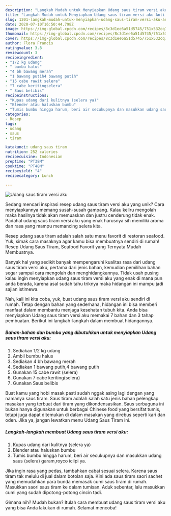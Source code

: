```yaml
---
description: "Langkah Mudah untuk Menyiapkan Udang saus tiram versi aku Anti Gagal"
title: "Langkah Mudah untuk Menyiapkan Udang saus tiram versi aku Anti Gagal"
slug: 1201-langkah-mudah-untuk-menyiapkan-udang-saus-tiram-versi-aku-anti-gagal
date: 2020-07-10T16:50:44.798Z
image: https://img-global.cpcdn.com/recipes/8c3d1ee6a51d5745/751x532cq70/udang-saus-tiram-versi-aku-foto-resep-utama.jpg
thumbnail: https://img-global.cpcdn.com/recipes/8c3d1ee6a51d5745/751x532cq70/udang-saus-tiram-versi-aku-foto-resep-utama.jpg
cover: https://img-global.cpcdn.com/recipes/8c3d1ee6a51d5745/751x532cq70/udang-saus-tiram-versi-aku-foto-resep-utama.jpg
author: Flora Francis
ratingvalue: 3.8
reviewcount: 3
recipeingredient:
- "1/2 kg udang"
- " bumbu halus"
- "4 bh bawang merah"
- "1 bawang putih4 bawang putih"
- "15 cabe rawit selera"
- "7 cabe keritingselera"
- " Saus belibis"
recipeinstructions:
- "Kupas udang dari kulitnya (selera ya)"
- "Blender atau haluskan bumbu"
- "Tumis bumbu hingga harum, beri air secukupnya dan masukkan udang saus (selera) garam,royco iciipi ya."
categories:
- Resep
tags:
- udang
- saus
- tiram

katakunci: udang saus tiram 
nutrition: 252 calories
recipecuisine: Indonesian
preptime: "PT38M"
cooktime: "PT48M"
recipeyield: "4"
recipecategory: Lunch

---
```



![Udang saus tiram versi aku](https://img-global.cpcdn.com/recipes/8c3d1ee6a51d5745/751x532cq70/udang-saus-tiram-versi-aku-foto-resep-utama.jpg)

Sedang mencari inspirasi resep udang saus tiram versi aku yang unik? Cara menyiapkannya memang susah-susah gampang. Kalau keliru mengolah maka hasilnya tidak akan memuaskan dan justru cenderung tidak enak. Padahal udang saus tiram versi aku yang enak harusnya sih memiliki aroma dan rasa yang mampu memancing selera kita.

Resep udang saus tiram adalah salah satu menu favorit di restoran seafood. Yuk, simak cara masaknya agar kamu bisa membuatnya sendiri di rumah! Resep Udang Saus Tiram, Seafood Favorit yang Ternyata Mudah Membuatnya.

Banyak hal yang sedikit banyak mempengaruhi kualitas rasa dari udang saus tiram versi aku, pertama dari jenis bahan, kemudian pemilihan bahan segar sampai cara mengolah dan menghidangkannya. Tidak usah pusing kalau ingin menyiapkan udang saus tiram versi aku yang enak di mana pun anda berada, karena asal sudah tahu triknya maka hidangan ini mampu jadi sajian istimewa.


Nah, kali ini kita coba, yuk, buat udang saus tiram versi aku sendiri di rumah. Tetap dengan bahan yang sederhana, hidangan ini bisa memberi manfaat dalam membantu menjaga kesehatan tubuh kita. Anda bisa menyiapkan Udang saus tiram versi aku memakai 7 bahan dan 3 tahap pembuatan. Berikut ini langkah-langkah dalam membuat hidangannya.

<!--inarticleads1-->

##### Bahan-bahan dan bumbu yang dibutuhkan untuk menyiapkan Udang saus tiram versi aku:

1. Sediakan 1/2 kg udang
1. Ambil  bumbu halus
1. Sediakan 4 bh bawang merah
1. Sediakan 1 bawang putih,4 bawang putih
1. Gunakan 15 cabe rawit (selera)
1. Gunakan 7 cabe keriting(selera)
1. Gunakan  Saus belibis


Buat kamu yang hobi masak pasti sudah nggak asing lagi dengan yang namanya saus tiram. Saus tiram adalah salah satu jenis bahan pelengkap masakan yang terbuat dari tiram yang dikondensasikan. Saus serbaguna ini bukan hanya digunakan untuk berbagai Chinese food yang bersifat tumis, tetapi juga dapat ditemukan di dalam masakan yang direbus seperti kari dan oden. Jika ya, jangan lewatkan menu Udang Saus Tiram ini. 

<!--inarticleads2-->

##### Langkah-langkah membuat Udang saus tiram versi aku:

1. Kupas udang dari kulitnya (selera ya)
1. Blender atau haluskan bumbu
1. Tumis bumbu hingga harum, beri air secukupnya dan masukkan udang saus (selera) garam,royco iciipi ya.


Jika ingin rasa yang pedas, tambahkan cabai sesuai selera. Karena saus tiram tak melulu di jual dalam botolan saja. Kini ada saus tiram saori sachet yang memudahkan para bunda memasak cumi saus tiram di rumah. Masukkan saori saus tiram ke dalam tumisan. Aduk sebentar, lalu masukkan cumi yang sudah dipotong-potong cincin tadi. 

Gimana nih? Mudah bukan? Itulah cara membuat udang saus tiram versi aku yang bisa Anda lakukan di rumah. Selamat mencoba!
